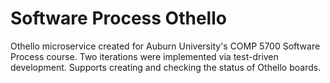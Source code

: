 # Software Process Othello
Othello microservice created for Auburn University's COMP 5700 Software Process course. Two iterations were implemented via test-driven development. Supports creating and checking the status of Othello boards.
